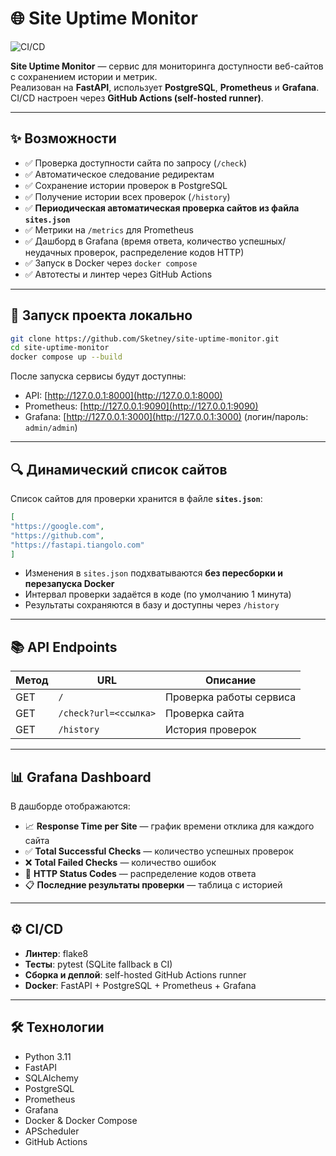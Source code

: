 # 🌐 Site Uptime Monitor

![CI/CD](https://github.com/Sketney/site-uptime-monitor/actions/workflows/ci-cd.yml/badge.svg)

**Site Uptime Monitor** — сервис для мониторинга доступности веб-сайтов с сохранением истории и метрик.  
Реализован на **FastAPI**, использует **PostgreSQL**, **Prometheus** и **Grafana**.  
CI/CD настроен через **GitHub Actions (self-hosted runner)**.

---

## ✨ Возможности

- ✅ Проверка доступности сайта по запросу (`/check`)  
- ✅ Автоматическое следование редиректам  
- ✅ Сохранение истории проверок в PostgreSQL  
- ✅ Получение истории всех проверок (`/history`)  
- ✅ **Периодическая автоматическая проверка сайтов из файла `sites.json`**  
- ✅ Метрики на `/metrics` для Prometheus  
- ✅ Дашборд в Grafana (время ответа, количество успешных/неудачных проверок, распределение кодов HTTP)  
- ✅ Запуск в Docker через `docker compose`  
- ✅ Автотесты и линтер через GitHub Actions  

---

## 🚀 Запуск проекта локально

```bash
git clone https://github.com/Sketney/site-uptime-monitor.git
cd site-uptime-monitor
docker compose up --build
```

После запуска сервисы будут доступны:

- API: [http://127.0.0.1:8000](http://127.0.0.1:8000)  
- Prometheus: [http://127.0.0.1:9090](http://127.0.0.1:9090)  
- Grafana: [http://127.0.0.1:3000](http://127.0.0.1:3000) (логин/пароль: `admin/admin`)  

---

## 🔍 Динамический список сайтов

Список сайтов для проверки хранится в файле **`sites.json`**:

```json
[
"https://google.com",
"https://github.com",
"https://fastapi.tiangolo.com"
]
```

- Изменения в `sites.json` подхватываются **без пересборки и перезапуска Docker**  
- Интервал проверки задаётся в коде (по умолчанию 1 минута)  
- Результаты сохраняются в базу и доступны через `/history`  

---

## 📚 API Endpoints

| Метод | URL                        | Описание                      |
|-------|-----------------------------|-------------------------------|
| GET   | `/`                        | Проверка работы сервиса       |
| GET   | `/check?url=<ссылка>`      | Проверка сайта                |
| GET   | `/history`                 | История проверок              |

---

## 📊 Grafana Dashboard

В дашборде отображаются:
- 📈 **Response Time per Site** — график времени отклика для каждого сайта  
- ✅ **Total Successful Checks** — количество успешных проверок  
- ❌ **Total Failed Checks** — количество ошибок  
- 🍩 **HTTP Status Codes** — распределение кодов ответа  
- 📋 **Последние результаты проверки** — таблица с историей  

---

## ⚙️ CI/CD

- **Линтер**: flake8  
- **Тесты**: pytest (SQLite fallback в CI)  
- **Сборка и деплой**: self-hosted GitHub Actions runner  
- **Docker**: FastAPI + PostgreSQL + Prometheus + Grafana  

---

## 🛠 Технологии

- Python 3.11  
- FastAPI  
- SQLAlchemy  
- PostgreSQL  
- Prometheus  
- Grafana  
- Docker & Docker Compose  
- APScheduler  
- GitHub Actions  
